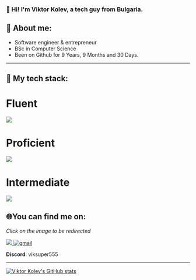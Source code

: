 ### 👋 Hi! I'm Viktor Kolev, a tech guy from Bulgaria.

## **🦈 About me:**
* Software engineer & entrepreneur
* BSc in Computer Science
* Been on Github for 9 Years, 9 Months and 30 Days.
<hr>

## **🧱 My tech stack:**
# Fluent
[![](https://skillicons.dev/icons?i=py,dotnet,flask,azure,git,jenkins,docker)](https://skillicons.dev)

# Proficient
[![](https://skillicons.dev/icons?i=react,gcp,mysql,postgres,linux)](https://skillicons.dev)

# Intermediate
[![](https://skillicons.dev/icons?i=java,kubernetes)](https://skillicons.dev)


## **🌐You can find me on:**
*Click on the image to be redirected*

<a href="https://www.linkedin.com/in/viktor-kolev-496a68184/">
<img src="https://img.shields.io/badge/linkedin-%230077B5.svg?style=for-the-badge&logo=linkedin&logoColor=white"/>
</a>
<a href="mailto:v.kolev555@gmail.com">
<img alt=gmail src="https://img.shields.io/badge/Gmail-D14836?style=for-the-badge&logo=gmail&logoColor=white"/>
</a>

**Discord**: viksuper555
<hr>

[![Viktor Kolev's GitHub stats](https://github-readme-stats.vercel.app/api?username=viksuper555&count_private=true&show_icons=true&theme=vue-dark)](https://github.com/anuraghazra/github-readme-stats)
